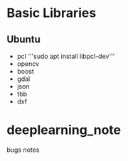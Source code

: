 # Basic Libraries
## Ubuntu
- pcl 
  '''sudo apt install libpcl-dev'''
- opencv
- boost 
- gdal
- json
- tbb
- dxf
# deeplearning_note
bugs notes

